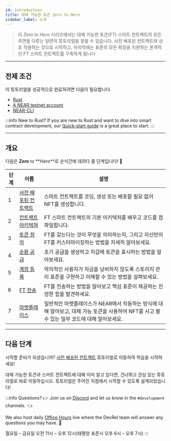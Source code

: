 ```yaml
---
id: introduction
title: 대체 가능한 토큰 Zero to Hero
sidebar_label: 소개
---
```


> 이 _Zero to Hero_ 시리즈에서는 대체 가능한 토큰(FT) 스마트 컨트랙트의 모든 측면을 다루는 일련의 튜토리얼을 찾을 수 있습니다. 사전 배포된 컨트랙트와 상호 작용하는 것으로 시작하고, 마지막에는 표준의 모든 확장을 지원하는 본격적인 FT 스마트 컨트랙트를 구축하게 됩니다

---

## 전제 조건

이 튜토리얼을 성공적으로 완료하려면 다음이 필요합니다.

- [Rust](/build/smart-contracts/quickstart#prerequisites)
- [A NEAR testnet account](https://testnet.mynearwallet.com)
- [NEAR-CLI](/tools/near-cli#setup)

:::info New to Rust?
If you are new to Rust and want to dive into smart contract development, our [Quick-start guide](../../2.build/2.smart-contracts/quickstart.md) is a great place to start.
:::

---

## 개요

다음은 **_Zero_** to **_Hero_**로 순식간에 데려다 줄 단계입니다! 💪

| 단계 | 이름                                                 | 설명                                                                                   |
| -- | -------------------------------------------------- | ------------------------------------------------------------------------------------ |
| 1  | [사전 배포된 컨트랙트](/tutorials/fts/predeployed-contract) | 스마트 컨트랙트를 코딩, 생성 또는 배포할 필요 없이 NFT를 생성합니다.                                            |
| 2  | [컨트랙트 아키텍쳐](/tutorials/fts/skeleton)               | FT 스마트 컨트랙트의 기본 아키텍처를 배우고 코드를 컴파일합니다.                                                |
| 3  | [토큰 정의](/tutorials/fts/defining-a-token)           | FT를 갖는다는 것이 무엇을 의미하는지, 그리고 자신만의 FT를 커스터마이징하는 방법을 자세히 알아보세요.                          |
| 4  | [순환 공급](/tutorials/fts/circulating-supply)         | 초기 공급을 생성하고 지갑에 토큰을 표시하는 방법을 알아보세요.                                                  |
| 5  | [계정 등록](/tutorials/fts/registering-accounts)       | 악의적인 사용자가 자금을 낭비하지 않도록 스토리지 관리 표준을 구현하고 이해할 수 있는 방법을 살펴보세요.                          |
| 6  | [FT 전송](/tutorials/fts/transfers)                  | FT를 전송하는 방법을 알아보고 핵심 표준이 제공하는 진정한 힘을 발견하세요.                                          |
| 7  | [마켓플레이스](/tutorials/fts/marketplace)               | 일반적인 마켓플레이스가 NEAR에서 작동하는 방식에 대해 알아보고, 대체 가능 토큰을 사용하여 NFT를 사고 팔 수 있는 일부 코드에 대해 알아보세요. |


<!--
1. [Events](/tutorials/fts/events): in this tutorial you'll explore the events extension, allowing the contract to react on certain events.
1. [Marketplace](/tutorials/fts/marketplace): in the last tutorial you'll be exploring some key aspects of the marketplace contract.
-->

---

## 다음 단계

시작할 준비가 되셨습니까? [사전 배포된 컨트랙트](/tutorials/fts/predeployed-contract) 튜토리얼로 이동하여 학습을 시작하세요!

대체 가능한 토큰과 스마트 컨트랙트에 대해 이미 알고 있다면, 건너뛰고 관심 있는 튜토리얼로 바로 이동하십시오. 튜토리얼은 주어진 지점에서 시작할 수 있도록 설계되었습니다!

:::info Questions?
👉 Join us on [Discord](https://near.chat/) and let us know in the `#development` channels. 👈

We also host daily [Office Hours](https://pages.near.org/developers/get-help/office-hours/) live where the DevRel team will answer any questions you may have. 🤔

월요일 – 금요일 오전 11시 – 오후 12시(태평양 표준시 오후 6시 – 오후 7시)
:::
